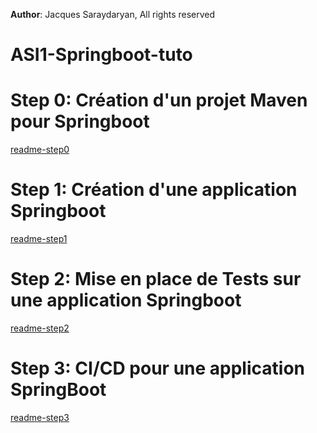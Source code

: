 **Author**: Jacques Saraydaryan, All rights reserved
# ASI1-Springboot-tuto
# Step 0: Création d'un projet Maven pour Springboot
[readme-step0](./step0/README.md)
# Step 1: Création d'une application Springboot
[readme-step1](./step1/README.md)
# Step 2: Mise en place de Tests sur une application Springboot
[readme-step2](./step2/README.md)
# Step 3: CI/CD pour une application SpringBoot
[readme-step3](./step3/README.md)


